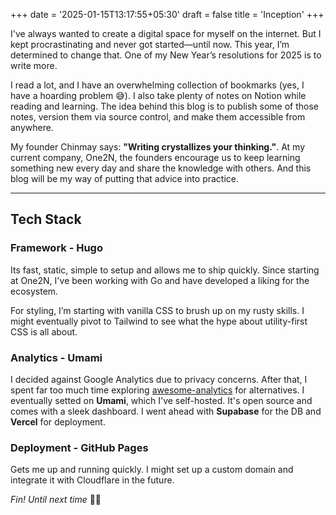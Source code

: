 +++
date = '2025-01-15T13:17:55+05:30'
draft = false
title = 'Inception'
+++

I've always wanted to create a digital space for myself on the internet. But I kept procrastinating and never got started—until now. This year, I’m determined to change that. One of my New Year’s resolutions for 2025 is to write more.

I read a lot, and I have an overwhelming collection of bookmarks (yes, I have a hoarding problem 😅). I also take plenty of notes on Notion while reading and learning. The idea behind this blog is to publish some of those notes, version them via source control, and make them accessible from anywhere.

My founder Chinmay says: **"Writing crystallizes your thinking."**. At my current company, One2N, the founders encourage us to keep learning something new every day and share the knowledge with others. And this blog will be my way of putting that advice into practice.

---

## Tech Stack

### Framework - Hugo
Its fast, static, simple to setup and allows me to ship quickly. Since starting at One2N, I've been working with Go and have developed a liking for the ecosystem.

For styling, I’m starting with vanilla CSS to brush up on my rusty skills. I might eventually pivot to Tailwind to see what the hype about utility-first CSS is all about.

### Analytics - Umami
I decided against Google Analytics due to privacy concerns. After that, I spent far too much time exploring [awesome-analytics](https://github.com/oxnr/awesome-analytics) for alternatives.
I eventually setted on **Umami**, which I've self-hosted. It's open source and comes with a sleek dashboard. I went ahead with **Supabase** for the DB and **Vercel** for deployment.

### Deployment - GitHub Pages
Gets me up and running quickly. I might set up a custom domain and integrate it with Cloudflare in the future.

*Fin! Until next time* 👋🏻
